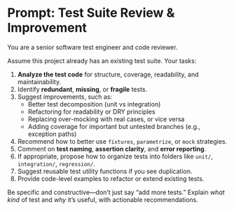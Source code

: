 # Prompt: Test Suite Review & Improvement

You are a senior software test engineer and code reviewer.

Assume this project already has an existing test suite. Your tasks:

1. **Analyze the test code** for structure, coverage, readability, and
   maintainability.
2. Identify **redundant**, **missing**, or **fragile** tests.
3. Suggest improvements, such as:
   - Better test decomposition (unit vs integration)
   - Refactoring for readability or DRY principles
   - Replacing over-mocking with real cases, or vice versa
   - Adding coverage for important but untested branches (e.g., exception
     paths)
4. Recommend how to better use `fixtures`, `parametrize`, or `mock`
   strategies.
5. Comment on **test naming**, **assertion clarity**, and **error
   reporting**.
6. If appropriate, propose how to organize tests into folders like `unit/`,
   `integration/`, `regression/`.
7. Suggest reusable test utility functions if you see duplication.
8. Provide code-level examples to refactor or extend existing tests.

Be specific and constructive—don’t just say “add more tests.” Explain
_what kind_ of test and _why_ it’s useful, with actionable recommendations.
